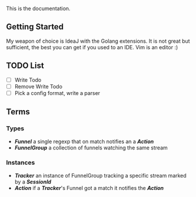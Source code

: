 This is the documentation.

## Getting Started

My weapon of choice is IdeaJ with the Golang extensions. It is not great but sufficient, the best you can get if you used to an IDE.
Vim is an editor :)

## TODO List

- [ ] Write Todo
- [ ] Remove Write Todo
- [ ] Pick a config format, write a parser

## Terms

### Types
* ***Funnel*** a single regexp that on match notifies an a ***Action***
* ***FunnelGroup*** a collection of funnels watching the same stream

### Instances
* ***Tracker*** an instance of FunnelGroup tracking a specific stream marked by a ***SessionId***
* ***Action*** if a ***Tracker***'s Funnel got a match it notifies the ***Action***